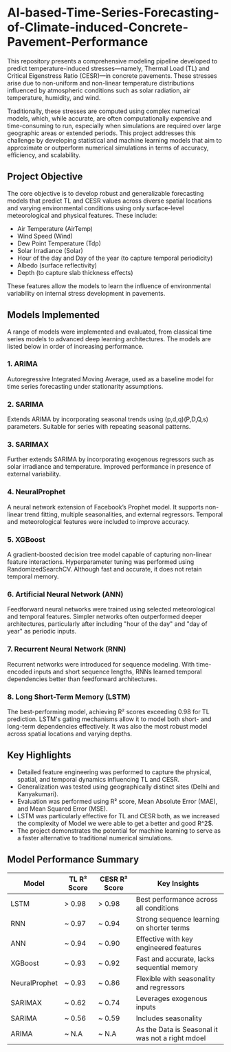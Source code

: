 # AI-based-Time-Series-Forecasting-of-Climate-induced-Concrete-Pavement-Performance

This repository presents a comprehensive modeling pipeline developed to predict temperature-induced stresses—namely, Thermal Load (TL) and Critical Eigenstress Ratio (CESR)—in concrete pavements. These stresses arise due to non-uniform and non-linear temperature distributions influenced by atmospheric conditions such as solar radiation, air temperature, humidity, and wind.

Traditionally, these stresses are computed using complex numerical models, which, while accurate, are often computationally expensive and time-consuming to run, especially when simulations are required over large geographic areas or extended periods. This project addresses this challenge by developing statistical and machine learning models that aim to approximate or outperform numerical simulations in terms of accuracy, efficiency, and scalability.

## Project Objective

The core objective is to develop robust and generalizable forecasting models that predict TL and CESR values across diverse spatial locations and varying environmental conditions using only surface-level meteorological and physical features. These include:

- Air Temperature (AirTemp)
- Wind Speed (Wind)
- Dew Point Temperature (Tdp)
- Solar Irradiance (Solar)
- Hour of the day and Day of the year (to capture temporal periodicity)
- Albedo (surface reflectivity)
- Depth (to capture slab thickness effects)

These features allow the models to learn the influence of environmental variability on internal stress development in pavements.

## Models Implemented

A range of models were implemented and evaluated, from classical time series models to advanced deep learning architectures. The models are listed below in order of increasing performance.

### 1. ARIMA

Autoregressive Integrated Moving Average, used as a baseline model for time series forecasting under stationarity assumptions.

### 2. SARIMA

Extends ARIMA by incorporating seasonal trends using (p,d,q)(P,D,Q,s) parameters. Suitable for series with repeating seasonal patterns.

### 3. SARIMAX

Further extends SARIMA by incorporating exogenous regressors such as solar irradiance and temperature. Improved performance in presence of external variability.

### 4. NeuralProphet

A neural network extension of Facebook’s Prophet model. It supports non-linear trend fitting, multiple seasonalities, and external regressors. Temporal and meteorological features were included to improve accuracy.

### 5. XGBoost

A gradient-boosted decision tree model capable of capturing non-linear feature interactions. Hyperparameter tuning was performed using RandomizedSearchCV. Although fast and accurate, it does not retain temporal memory.

### 6. Artificial Neural Network (ANN)

Feedforward neural networks were trained using selected meteorological and temporal features. Simpler networks often outperformed deeper architectures, particularly after including "hour of the day" and "day of year" as periodic inputs.

### 7. Recurrent Neural Network (RNN)

Recurrent networks were introduced for sequence modeling. With time-encoded inputs and short sequence lengths, RNNs learned temporal dependencies better than feedforward architectures.

### 8. Long Short-Term Memory (LSTM)

The best-performing model, achieving R² scores exceeding 0.98 for TL prediction. LSTM's gating mechanisms allow it to model both short- and long-term dependencies effectively. It was also the most robust model across spatial locations and varying depths.

## Key Highlights

- Detailed feature engineering was performed to capture the physical, spatial, and temporal dynamics influencing TL and CESR.
- Generalization was tested using geographically distinct sites (Delhi and Kanyakumari).
- Evaluation was performed using R² score, Mean Absolute Error (MAE), and Mean Squared Error (MSE).
- LSTM was particularly effective for TL and CESR both, as we increased the complexity of Model we were able to get a better and good R^2$.
- The project demonstrates the potential for machine learning to serve as a faster alternative to traditional numerical simulations.


## Model Performance Summary

| Model         | TL R² Score | CESR R² Score | Key Insights                             |
|---------------|-------------|----------------|-------------------------------------------|
| LSTM          | > 0.98      | > 0.98         | Best performance across all conditions    |
| RNN           | ~ 0.97      | ~ 0.94         | Strong sequence learning on shorter terms |
| ANN           | ~ 0.94      | ~ 0.90         | Effective with key engineered features    |
| XGBoost       | ~ 0.93      | ~ 0.92         | Fast and accurate, lacks sequential memory|
| NeuralProphet | ~ 0.93      | ~ 0.86         | Flexible with seasonality and regressors  |
| SARIMAX       | ~ 0.62      | ~ 0.74         | Leverages exogenous inputs                |
| SARIMA        | ~ 0.56      | ~ 0.59         | Includes seasonality      |
| ARIMA         | ~ N.A      | ~ N.A        |As the Data is Seasonal it was not a right mdoel                    |


